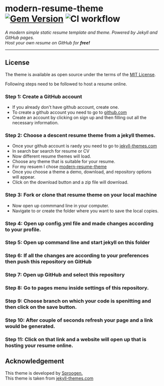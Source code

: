 # modern-resume-theme [![Gem Version](https://badge.fury.io/rb/modern-resume-theme.svg)](https://badge.fury.io/rb/modern-resume-theme) ![CI workflow](https://github.com/sproogen/modern-resume-theme/workflows/CI%20workflow/badge.svg?branch=master)

*A modern simple static resume template and theme. Powered by Jekyll and GitHub pages.*  
*Host your own resume on GitHub for **free!***

----


## License

The theme is available as open source under the terms of the [MIT License](https://opensource.org/licenses/MIT).


Following steps need to be followed to host a resume online. 
### Step 1: Create a GitHub account
- If you already don't have github account, create one.
- To create a github account you need to go to [github.com](https://github.com)
- Create an account by clicking on sign up and then filling out all the necessary information. 
### Step 2: Choose a descent resume theme from a jekyll themes. 
- Once your github account is raedy you need to go to [jekyll-themes.com](https://jekyll-themes.com)
- In search bar search for resume or CV
- Now different resume themes will load.
- Choose any theme that is suitable for your resume.
- For my resuem I chose [modern-resume-theme](https://jekyll-themes.com/modern-resume/)
- Once you choose a theme a demo, download, and repository options will appear.
- Click on the download button and a zip file will download.  
### Step 3: Fork or clone that resume theme on your local machine
- Now open up commmand line in your computer.
- Navigate to or create the folder where you want to save the local copies. 
### Step 4: Open up config.yml file and made changes according to your profile.
### Step 5: Open up command line and start jekyll on this folder 
### Step 6: If all the changes are according to your preferences then push this repository on GitHub 
### Step 7: Open up GitHub and select this repository
### Step 8: Go to pages menu inside settings of this repository.
### Step 9: Choose branch on which your code is spenitting and then click on the save button. 
### Step 10: After couple of seconds refresh your page and a link would be generated.
### Step 11: Click on that link and a website will open up that is hosting your resume online. 


## Acknowledgement
This theme is developed by [Sproogen.](https://github.com/sproogen/)  
This theme is taken from [jekyll-themes.com](https://jekyll-themes.com/modern-resume/)
